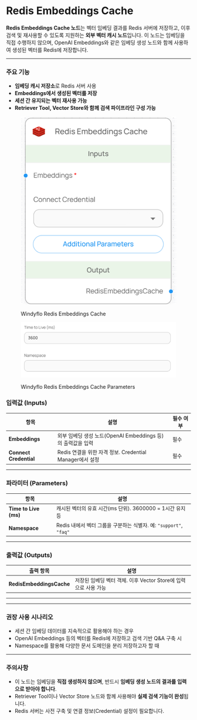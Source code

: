 # Redis Embeddings Cache

**Redis Embeddings Cache 노드**는 벡터 임베딩 결과를 Redis 서버에 저장하고, 이후 검색 및 재사용할 수 있도록 지원하는 **외부 벡터 캐시 노드**입니다. 이 노드는 임베딩을 직접 수행하지 않으며, OpenAI Embeddings와 같은 임베딩 생성 노드와 함께 사용하여 생성된 벡터를 Redis에 저장합니다.

***

### 주요 기능

* **임베딩 캐시 저장소**로 Redis 서버 사용
* &#x20;**Embeddings에서 생성된 벡터를 저장**
* **세션 간 유지되는 벡터 재사용 가능**
* **Retriever Tool, Vector Store와 함께 검색 파이프라인 구성 가능**

<figure><img src="../../../.gitbook/assets/스크린샷 2025-05-09 151149.png" alt=""><figcaption><p>Windyflo Redis Embeddings Cache</p></figcaption></figure>

<figure><img src="../../../.gitbook/assets/스크린샷 2025-05-09 151155.png" alt=""><figcaption><p>Windyflo Redis Embeddings Cache Parameters</p></figcaption></figure>

### 입력값 (Inputs)

| 항목                     | 설명                                          | 필수 여부 |
| ---------------------- | ------------------------------------------- | ----- |
| **Embeddings**         | 외부 임베딩 생성 노드(OpenAI Embeddings 등)의 출력값을 입력  | 필수    |
| **Connect Credential** | Redis 연결을 위한 자격 정보. Credential Manager에서 설정 | 필수    |

***

### 파라미터 (Parameters)

| 항목                    | 설명                                                 |
| --------------------- | -------------------------------------------------- |
| **Time to Live (ms)** | 캐시된 벡터의 유효 시간(ms 단위). 3600000 = 1시간 유지 등           |
| **Namespace**         | Redis 내에서 벡터 그룹을 구분하는 식별자. 예: `"support"`, `"faq"` |

***

### 출력값 (Outputs)

| 출력 항목                    | 설명                                         |
| ------------------------ | ------------------------------------------ |
| **RedisEmbeddingsCache** | 저장된 임베딩 벡터 객체. 이후 Vector Store에 입력으로 사용 가능 |

***

***

### 권장 사용 시나리오

* 세션 간 임베딩 데이터를 지속적으로 활용해야 하는 경우
* OpenAI Embeddings 등의 벡터를 Redis에 저장하고 검색 기반 Q\&A 구축 시
* Namespace를 활용해 다양한 문서 도메인을 분리 저장하고자 할 때

***

### 주의사항

* 이 노드는 임베딩을 **직접 생성하지 않으며**, 반드시 **임베딩 생성 노드의 결과를 입력으로 받아야 합니다**.
* Retriever Tool이나 Vector Store 노드와 함께 사용해야 **실제 검색 기능이 완성**됩니다.
* Redis 서버는 사전 구축 및 연결 정보(Credential) 설정이 필요합니다.
